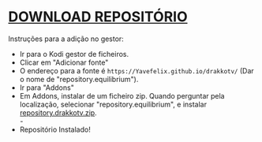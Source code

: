 # <a href="repository.drakkotv.zip">DOWNLOAD REPOSITÓRIO</a>

Instruções para a adição no gestor:


<p align="left">
  <ul>
    <li>Ir para o Kodi gestor de ficheiros.</li>
    <li>Clicar em "Adicionar fonte"</li>
    <li>O endereço para a fonte é <code>https://Yavefelix.github.io/drakkotv/</code> (Dar o nome de "repository.equilibrium").</li>
    <li>Ir para "Addons"</li>
    <li>Em Addons, instalar de um ficheiro zip. Quando perguntar pela localização, selecionar "repository.equilibrium", e instalar <a href="repository.drakkotv.zip">repository.drakkotv.zip</a>.</li>
    -
    <li>Repositório Instalado!</li>
    
</ul>

                                      
                                       

</p>
